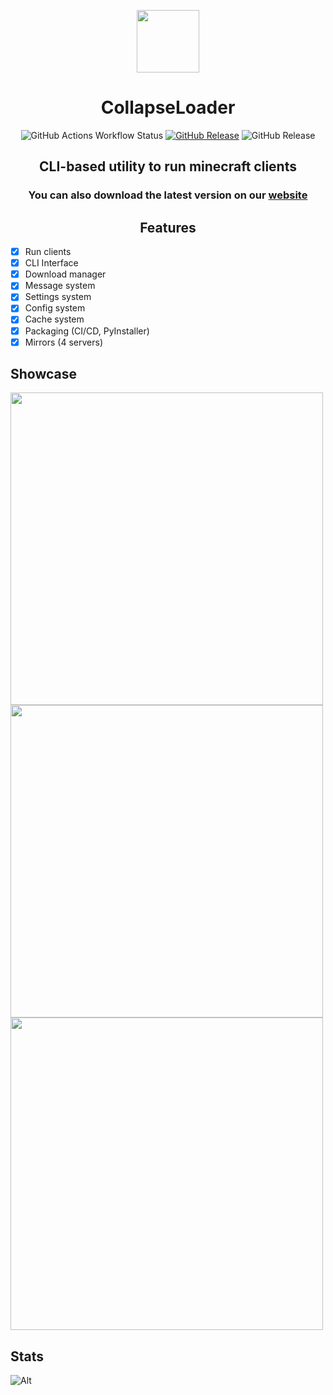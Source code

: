 <p align=center><img src="https://github.com/dest4590/CollapseLoader/assets/80628386/190926bf-cde4-4de4-a35f-476eb9d9ac7b" width=100></p>

<h1 align=center>CollapseLoader</h1>

<p align=center>
<img alt="GitHub Actions Workflow Status" src="https://img.shields.io/github/actions/workflow/status/dest4590/CollapseLoader/main.yml?style=for-the-badge&logo=githubactions&logoColor=ffffff&color=%2382B155">
<a href="https://github.com/dest4590/CollapseLoader/releases/latest" target=_blank><img alt="GitHub Release" src="https://img.shields.io/github/v/release/dest4590/CollapseLoader?display_name=tag&style=for-the-badge&logo=alwaysdata&logoColor=ffffff"></a>
<img alt="GitHub Release" src="https://img.shields.io/github/v/release/dest4590/CollapseLoader?include_prereleases&display_name=tag&style=for-the-badge&logo=buffer&label=Prerelease">
</p>

<h2 align=center>CLI-based utility to run minecraft clients</h2>

<h3 align=center>You can also download the latest version on our <a href="https://collapseloader.org">website</a></h3>

<h2 align=center>Features</h2>

-   [x] Run clients
-   [x] CLI Interface
-   [x] Download manager
-   [x] Message system
-   [x] Settings system
-   [x] Config system
-   [x] Cache system
-   [x] Packaging (CI/CD, PyInstaller)
-   [x] Mirrors (4 servers)

## Showcase

<img src="https://github.com/user-attachments/assets/4d7b4a0b-fdc2-422e-a8a1-7e8e6aecdd44" width=500>

<img src="https://github.com/user-attachments/assets/f270b8a6-6321-41b9-b6e2-393e807ce4b5" width=500>

<img src="https://github.com/user-attachments/assets/2da89acb-72cb-4763-a649-625b1179b002" width=500>

## Stats

![Alt](https://repobeats.axiom.co/api/embed/7b1d7b331cc7aadd46f994465326905afec453a0.svg 'Repobeats analytics image')

